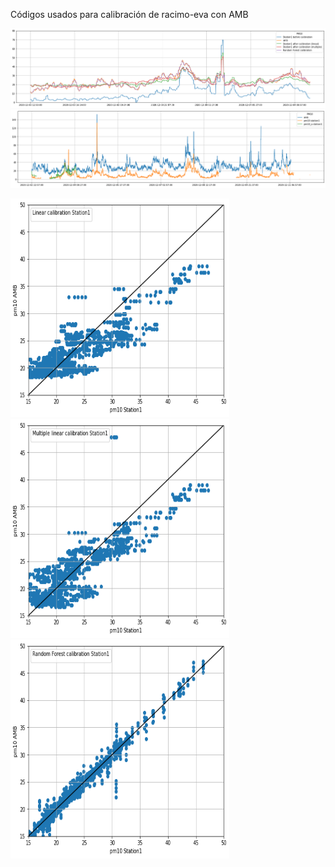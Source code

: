 Códigos usados para calibración de racimo-eva con AMB

![station1](pm10_calibrations_Station1.png)
![station1](pm10_several_Station1.png)

<img src="pm10_linear_Station1.png" width="350" height="350"> <img src="pm10_multiple_Station1.png" width="350" height="350"> <img src="pm10_rf_Station1.png" width="350" height="350">
